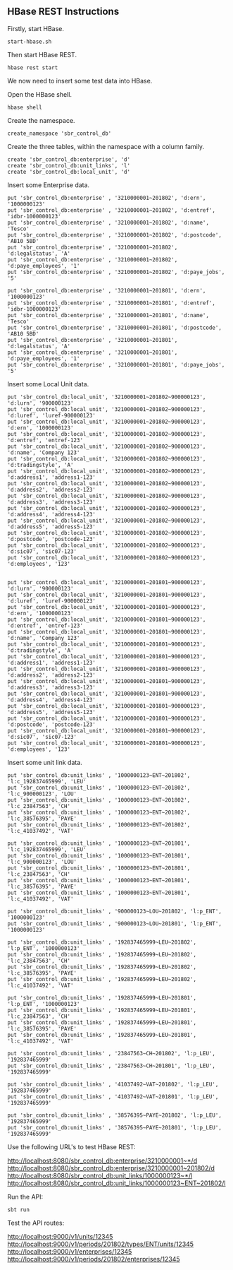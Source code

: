 ## HBase REST Instructions

Firstly, start HBase.

```shell
start-hbase.sh
```

Then start HBase REST.

```shell
hbase rest start
```

We now need to insert some test data into HBase.

Open the HBase shell.

```shell
hbase shell
```

Create the namespace.

```shell
create_namespace 'sbr_control_db'
```

Create the three tables, within the namespace with a column family.

```shell
create 'sbr_control_db:enterprise', 'd'
create 'sbr_control_db:unit_links', 'l'
create 'sbr_control_db:local_unit', 'd'
```

Insert some Enterprise data.

```shell
put 'sbr_control_db:enterprise' , '3210000001~201802', 'd:ern', '1000000123'
put 'sbr_control_db:enterprise' , '3210000001~201802', 'd:entref', 'idbr-1000000123'
put 'sbr_control_db:enterprise' , '3210000001~201802', 'd:name', 'Tesco'
put 'sbr_control_db:enterprise' , '3210000001~201802', 'd:postcode', 'AB10 5BD'
put 'sbr_control_db:enterprise' , '3210000001~201802', 'd:legalstatus', 'A'
put 'sbr_control_db:enterprise' , '3210000001~201802', 'd:paye_employees', '1'
put 'sbr_control_db:enterprise' , '3210000001~201802', 'd:paye_jobs', '5'

put 'sbr_control_db:enterprise' , '3210000001~201801', 'd:ern', '1000000123'
put 'sbr_control_db:enterprise' , '3210000001~201801', 'd:entref', 'idbr-1000000123'
put 'sbr_control_db:enterprise' , '3210000001~201801', 'd:name', 'Tesco'
put 'sbr_control_db:enterprise' , '3210000001~201801', 'd:postcode', 'AB10 5BD'
put 'sbr_control_db:enterprise' , '3210000001~201801', 'd:legalstatus', 'A'
put 'sbr_control_db:enterprise' , '3210000001~201801', 'd:paye_employees', '1'
put 'sbr_control_db:enterprise' , '3210000001~201801', 'd:paye_jobs', '5'
```

Insert some Local Unit data.

```shell
put 'sbr_control_db:local_unit', '3210000001~201802~900000123', 'd:lurn', '900000123'
put 'sbr_control_db:local_unit', '3210000001~201802~900000123', 'd:luref', 'luref-900000123'
put 'sbr_control_db:local_unit', '3210000001~201802~900000123', 'd:ern', '1000000123'
put 'sbr_control_db:local_unit', '3210000001~201802~900000123', 'd:entref', 'entref-123'
put 'sbr_control_db:local_unit', '3210000001~201802~900000123', 'd:name', 'Company 123'
put 'sbr_control_db:local_unit', '3210000001~201802~900000123', 'd:tradingstyle', 'A'
put 'sbr_control_db:local_unit', '3210000001~201802~900000123', 'd:address1', 'address1-123'
put 'sbr_control_db:local_unit', '3210000001~201802~900000123', 'd:address2', 'address2-123'
put 'sbr_control_db:local_unit', '3210000001~201802~900000123', 'd:address3', 'address3-123'
put 'sbr_control_db:local_unit', '3210000001~201802~900000123', 'd:address4', 'address4-123'
put 'sbr_control_db:local_unit', '3210000001~201802~900000123', 'd:address5', 'address5-123'
put 'sbr_control_db:local_unit', '3210000001~201802~900000123', 'd:postcode', 'postcode-123'
put 'sbr_control_db:local_unit', '3210000001~201802~900000123', 'd:sic07', 'sic07-123'
put 'sbr_control_db:local_unit', '3210000001~201802~900000123', 'd:employees', '123'


put 'sbr_control_db:local_unit', '3210000001~201801~900000123', 'd:lurn', '900000123'
put 'sbr_control_db:local_unit', '3210000001~201801~900000123', 'd:luref', 'luref-900000123'
put 'sbr_control_db:local_unit', '3210000001~201801~900000123', 'd:ern', '1000000123'
put 'sbr_control_db:local_unit', '3210000001~201801~900000123', 'd:entref', 'entref-123'
put 'sbr_control_db:local_unit', '3210000001~201801~900000123', 'd:name', 'Company 123'
put 'sbr_control_db:local_unit', '3210000001~201801~900000123', 'd:tradingstyle', 'A'
put 'sbr_control_db:local_unit', '3210000001~201801~900000123', 'd:address1', 'address1-123'
put 'sbr_control_db:local_unit', '3210000001~201801~900000123', 'd:address2', 'address2-123'
put 'sbr_control_db:local_unit', '3210000001~201801~900000123', 'd:address3', 'address3-123'
put 'sbr_control_db:local_unit', '3210000001~201801~900000123', 'd:address4', 'address4-123'
put 'sbr_control_db:local_unit', '3210000001~201801~900000123', 'd:address5', 'address5-123'
put 'sbr_control_db:local_unit', '3210000001~201801~900000123', 'd:postcode', 'postcode-123'
put 'sbr_control_db:local_unit', '3210000001~201801~900000123', 'd:sic07', 'sic07-123'
put 'sbr_control_db:local_unit', '3210000001~201801~900000123', 'd:employees', '123'
```

Insert some unit link data.

```shell
put 'sbr_control_db:unit_links' , '1000000123~ENT~201802', 'l:c_192837465999', 'LEU'
put 'sbr_control_db:unit_links' , '1000000123~ENT~201802', 'l:c_900000123', 'LOU'
put 'sbr_control_db:unit_links' , '1000000123~ENT~201802', 'l:c_23847563', 'CH'
put 'sbr_control_db:unit_links' , '1000000123~ENT~201802', 'l:c_38576395', 'PAYE'
put 'sbr_control_db:unit_links' , '1000000123~ENT~201802', 'l:c_41037492', 'VAT'

put 'sbr_control_db:unit_links' , '1000000123~ENT~201801', 'l:c_192837465999', 'LEU'
put 'sbr_control_db:unit_links' , '1000000123~ENT~201801', 'l:c_900000123', 'LOU'
put 'sbr_control_db:unit_links' , '1000000123~ENT~201801', 'l:c_23847563', 'CH'
put 'sbr_control_db:unit_links' , '1000000123~ENT~201801', 'l:c_38576395', 'PAYE'
put 'sbr_control_db:unit_links' , '1000000123~ENT~201801', 'l:c_41037492', 'VAT'

put 'sbr_control_db:unit_links' , '900000123~LOU~201802', 'l:p_ENT', '1000000123'
put 'sbr_control_db:unit_links' , '900000123~LOU~201801', 'l:p_ENT', '1000000123'

put 'sbr_control_db:unit_links' , '192837465999~LEU~201802', 'l:p_ENT', '1000000123'
put 'sbr_control_db:unit_links' , '192837465999~LEU~201802', 'l:c_23847563', 'CH'
put 'sbr_control_db:unit_links' , '192837465999~LEU~201802', 'l:c_38576395', 'PAYE'
put 'sbr_control_db:unit_links' , '192837465999~LEU~201802', 'l:c_41037492', 'VAT'

put 'sbr_control_db:unit_links' , '192837465999~LEU~201801', 'l:p_ENT', '1000000123'
put 'sbr_control_db:unit_links' , '192837465999~LEU~201801', 'l:c_23847563', 'CH'
put 'sbr_control_db:unit_links' , '192837465999~LEU~201801', 'l:c_38576395', 'PAYE'
put 'sbr_control_db:unit_links' , '192837465999~LEU~201801', 'l:c_41037492', 'VAT'

put 'sbr_control_db:unit_links' , '23847563~CH~201802', 'l:p_LEU', '192837465999'
put 'sbr_control_db:unit_links' , '23847563~CH~201801', 'l:p_LEU', '192837465999'

put 'sbr_control_db:unit_links' , '41037492~VAT~201802', 'l:p_LEU', '192837465999'
put 'sbr_control_db:unit_links' , '41037492~VAT~201801', 'l:p_LEU', '192837465999'

put 'sbr_control_db:unit_links' , '38576395~PAYE~201802', 'l:p_LEU', '192837465999'
put 'sbr_control_db:unit_links' , '38576395~PAYE~201801', 'l:p_LEU', '192837465999'
```

Use the following URL's to test HBase REST:

[http://localhost:8080/sbr_control_db:enterprise/3210000001~*/d](http://localhost:8080/sbr_control_db:enterprise/54321~*/d)
[http://localhost:8080/sbr_control_db:enterprise/3210000001~201802/d](http://localhost:8080/sbr_control_db:enterprise/54321~201802/d)
[http://localhost:8080/sbr_control_db:unit_links/1000000123~*/l](http://localhost:8080/sbr_control_db:unit_links/12345~*/l)
[http://localhost:8080/sbr_control_db:unit_links/1000000123~ENT~201802/l](http://localhost:8080/sbr_control_db:unit_links/12345~ENT~201802/l)

Run the API:

```shell
sbt run
```

Test the API routes:

[http://localhost:9000/v1/units/12345](http://localhost:9000/v1/units/12345)
[http://localhost:9000/v1/periods/201802/types/ENT/units/12345](http://localhost:9000/v1/periods/201802/types/ENT/units/12345)
[http://localhost:9000/v1/enterprises/12345](http://localhost:9000/v1/enterprises/12345)
[http://localhost:9000/v1/periods/201802/enterprises/12345](http://localhost:9000/v1/periods/201802/enterprises/12345)